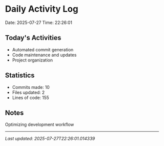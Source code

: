 # Daily Activity Log

Date: 2025-07-27
Time: 22:26:01

## Today's Activities
- Automated commit generation
- Code maintenance and updates
- Project organization

## Statistics
- Commits made: 10
- Files updated: 2
- Lines of code: 155

## Notes
Optimizing development workflow

---
*Last updated: 2025-07-27T22:26:01.014339*
